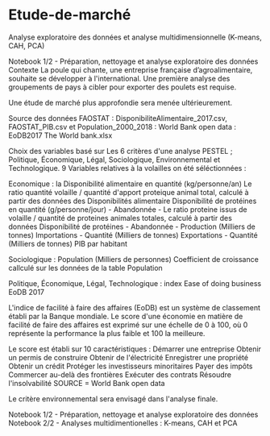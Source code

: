 # Etude-de-marché
Analyse exploratoire des données et analyse multidimensionnelle (K-means, CAH, PCA) 

Notebook 1/2 - Préparation, nettoyage et analyse exploratoire des données
Contexte
La poule qui chante, une entreprise française d’agroalimentaire, souhaite se développer à l'international. Une première analyse des groupements de pays à cibler pour exporter des poulets est requise.

Une étude de marché plus approfondie sera menée ultérieurement.

Source des données
FAOSTAT : DisponibiliteAlimentaire_2017.csv, FAOSTAT_PIB.csv et Population_2000_2018 :
World Bank open data : EoDB2017 The World bank.xlsx

Choix des variables basé sur Les 6 critères d'une analyse PESTEL ; Politique, Économique, Légal, Sociologique, Environnemental et Technologique.
9 Variables relatives à la volailles on été  séléctionnées :

Economique :
la Disponibilité alimentaire en quantité (kg/personne/an)
Le ratio quantité volaille / quantité d'apport proteique animal total, calculé à partir des données des Disponibilités alimentaire
Disponibilité de protéines en quantité (g/personne/jour) - Abandonnée -
Le ratio proteine issus de volaille / quantité de proteines animales totales, calculé à partir des données Disponibilité de protéines - Abandonnée -
Production (Milliers de tonnes)
Importations - Quantité (Milliers de tonnes)
Exportations - Quantité (Milliers de tonnes)
PIB par habitant

Sociologique :
Population (Milliers de personnes)
Coefficient de croissance callculé sur les données de la table Population

Politique, Économique, Légal, Technologique :
index Ease of doing business EoDB 2017

L'indice de facilité à faire des affaires (EoDB) est un système de classement établi par la Banque mondiale. Le score d'une économie en matière de facilité de faire des affaires est exprimé sur une échelle de 0 à 100, où 0 représente la performance la plus faible et 100 la meilleure.

Le score est établi sur 10 caractéristiques :
Démarrer une entreprise
Obtenir un permis de construire
Obtenir de l'électricité
Enregistrer une propriété
Obtenir un crédit
Protéger les investisseurs minoritaires
Payer des impôts
Commercer au-delà des frontières
Exécuter des contrats
Résoudre l'insolvabilité
SOURCE = World Bank open data

Le critère environnemental sera envisagé dans l'analyse finale.

Notebook 1/2 - Préparation, nettoyage et analyse exploratoire des données
Notebook 2/2 - Analyses multidimentionelles : K-means, CAH et PCA
